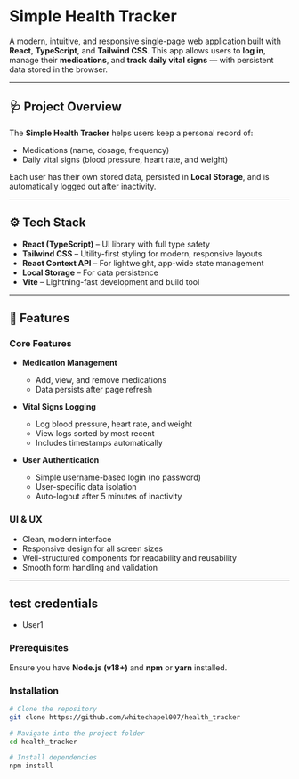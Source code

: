 # Simple Health Tracker

A modern, intuitive, and responsive single-page web application built with **React**, **TypeScript**, and **Tailwind CSS**.
This app allows users to **log in**, manage their **medications**, and **track daily vital signs** — with persistent data stored in the browser.

---

## 🩺 Project Overview

The **Simple Health Tracker** helps users keep a personal record of:

- Medications (name, dosage, frequency)
- Daily vital signs (blood pressure, heart rate, and weight)

Each user has their own stored data, persisted in **Local Storage**, and is automatically logged out after inactivity.

---

## ⚙️ Tech Stack

- **React (TypeScript)** – UI library with full type safety
- **Tailwind CSS** – Utility-first styling for modern, responsive layouts
- **React Context API** – For lightweight, app-wide state management
- **Local Storage** – For data persistence
- **Vite** – Lightning-fast development and build tool

---

## 🧩 Features

### Core Features

- **Medication Management**

  - Add, view, and remove medications
  - Data persists after page refresh

- **Vital Signs Logging**

  - Log blood pressure, heart rate, and weight
  - View logs sorted by most recent
  - Includes timestamps automatically

- **User Authentication**
  - Simple username-based login (no password)
  - User-specific data isolation
  - Auto-logout after 5 minutes of inactivity

### UI & UX

- Clean, modern interface
- Responsive design for all screen sizes
- Well-structured components for readability and reusability
- Smooth form handling and validation

---

## test credentials

- User1

### Prerequisites

Ensure you have **Node.js (v18+)** and **npm** or **yarn** installed.

### Installation

```bash
# Clone the repository
git clone https://github.com/whitechapel007/health_tracker

# Navigate into the project folder
cd health_tracker

# Install dependencies
npm install
```
